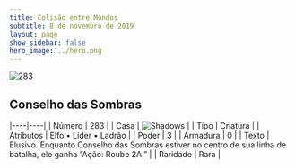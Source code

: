 ```yaml
---
title: Colisão entre Mundos
subtitle: 8 de novembro de 2019
layout: page
show_sidebar: false
hero_image: ../hero.png
---
```


![283](https://cdn.keyforgegame.com/media/card_front/pt/452_283_CG4FG9XQJ849_pt.png)

## Conselho das Sombras

|----|----|
| Número | 283 |
| Casa | ![Shadows](https://archonarcana.com/images/thumb/e/ee/Shadows.png/22px-Shadows.png "Sombras") |
| Tipo | Criatura |
| Atributos | Elfo • Líder • Ladrão |
| Poder | 3 |
| Armadura | 0 |
| Texto | Elusivo.  Enquanto Conselho das Sombras estiver no centro de sua linha de batalha, ele ganha “Ação: Roube 2A.” |
| Raridade | Rara |
